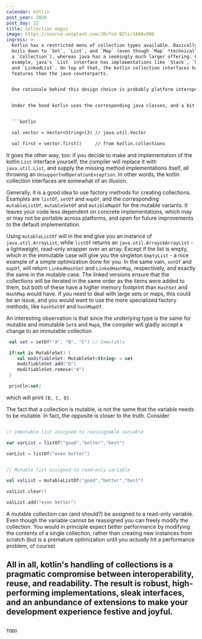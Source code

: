 ```yaml
---
calendar: kotlin
post_year: 2020
post_day: 22
title: Collection magic
image: https://source.unsplash.com/JBrfoV-BZts/1600x900
ingress: >-
  Kotlin has a restricted menu of collection types available. Basically, it
  boils down to `Set`, `List`, and `Map` (even though `Map` *technically* is not
  a `Collection`), whereas java has a seemingly much larger offering. For
  example, java's `List` interface has implementations like `Stack`, `Vector`
  and `LinkedList`. On top of that, the kotlin collection interfaces has less
  features than the java counterparts.  


  One rationale behind this design choice is probably platform interoperability, which could allow kotlin code to be more easily complied down to javascript, mobile platforms, or other virtual machines. Another reason is that extension methods and properties allow kotlin to add a lot more features to the various collections without "polluting" the interface. Finally, the corresponding java interfaces are all mutable, with methods like `add` and `remove`, while kotlin has explicit interfaces for mutable collections, like `MutableList`, `MutableSet`, and `MutableMap`. 


  Under the hood kotlin uses the corresponding java classes, and a bit of compiler magic to ensure that the types effectively seem to implement the kotlin interfaces, known as *mapped types*. Runtime, however, there is no difference between the java and kotlin counterparts. There is a couple of big benefits with this approach: first, instead of implementing new collections natively in kotlin, the battletested implementations of java can be used. Second, interoperability between java and kotlin is ensured. And it means you can still use the`java.util.Vector` class, and get the extension goodies associated with the kotlin `Collection` and `List` interfaces in kotlin. 


  ```kotlin

  val vector = Vector<String>(3) // java.util.Vector

  val first = vector.first()     // from kotlin.collections

  ```


  It goes the other way, too: if you decide to make and implementation of the kotlin `List` interface yourself, the compiler will replace it with `java.util.List`, and supply the missing method implementations itself, all throwing an `UnsupportedOperationException`. In other words, the kotlin collection interfaces are somewhat of an illusion. 


  Generally, it is a good idea to use factory methods for creating collections. Examples are `listOf`, `setOf` and `mapOf`, and the corresponding `mutableListOf`, `mutableSetOf` and `mutibleMapOf` for the mutable variants. It leaves your code less dependent on concrete implementations, which may or may not be portable across platforms, and open for future improvements to the default implementation. 


  Using `mutableListOf` will in the end give you an instance of `java.util.ArrayList`, while `listOf` returns an `java.util.Arrays$ArrayList` - a lightweight, read-only wrapper over an array. Except if the list is empty, which in the immutable case will give you the singleton `EmptyList` - a nice example of a simple optimization done for you. In the same vain, `setOf` and `mapOf`, will return `LinkedHashSet` and `LinkedHashMap`, respectively, and exactly the same in the mutable case.  The linked versions ensure that the collections will be iterated in the same order as the items were added to them, but both of these have a higher memory footprint than `HashSet` and `HashMap` would have. If you need to deal with large sets or maps, this could be an issue, and you would want to use the more specialized factory methods, like `hashSetOf` and `hashMapOf`. 


  An interesting observation is that since the underlying type is the same for mutable and immutable `Set`s and `Map`s, the compiler will gladly accept a change to an immutable collection


  ```kotlin
   val set = setOf("A", "B", "C") // Immutable

   if(set is MutableSet) {
      val modifiableSet: MutableSet<String> = set
      modifiableSet.add("D")
      modifiableSet.remove("A")
   }

   println(set)
  ```

   which will print `[B, C, D]`.

  The fact that a collection is mutable, is not the same that the variable needs to be mutable. In fact, the opposite is closer to the truth. Consider


  ```kotlin

  // Immutable list assigned to reassignable variable

  var varList = listOf("good","better","best")

  varList = listOf("even better")


  // Mutable list assigned to read-only variable

  val valList = mutableListOf("good","better","best")

  valList.clear()

  valList.add("even better")

  ```


  A mutable collection can (and should?) be assigned to a read-only variable. Even though the variable cannot be reassigned you can freely modify the collection. You would in principle expect better performance by modifying the contents of a single collection, rather than creating new instances from scratch (but is a premature optimization until you *actually* hit a performance problem, of course)


  All in all, kotlin's handling of collections is a pragmatic compromise between interoperability, reuse, and readability. The result is robust, high-performing implementations, sleak interfaces, and an anbundance of extensions to make your development experience festive and joyful.
---
```

TODO